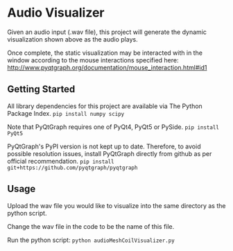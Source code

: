 # Audio Visualizer

<!--- Sample gif and/or image here --->

Given an audio input (.wav file), this project will generate the dynamic visualization shown above as the audio plays.

Once complete, the static visualization may be interacted with in the window according to the mouse interactions specified here: http://www.pyqtgraph.org/documentation/mouse_interaction.html#id1

## Getting Started

All library dependencies for this project are available via The Python Package Index.
`pip install numpy scipy`

Note that PyQtGraph requires one of PyQt4, PyQt5 or PySide.
`pip install PyQt5`

PyQtGraph's PyPI version is not kept up to date. Therefore, to avoid possible resolution issues, install PyQtGraph directly from github as per official recommendation.
`pip install git+https://github.com/pyqtgraph/pyqtgraph`

## Usage

Upload the wav file you would like to visualize into the same directory as the python script.

Change the wav file in the code to be the name of this file. 

<!--- Perhaps change this to be an executable arg? Or a way to just detect the name of the wav file in the folded and use that too? --->

Run the python script:
`python audioMeshCoilVisualizer.py`
